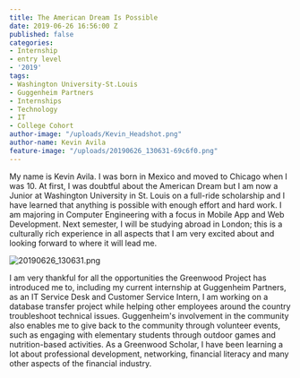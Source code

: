 ```yaml
---
title: The American Dream Is Possible
date: 2019-06-26 16:56:00 Z
published: false
categories:
- Internship
- entry level
- '2019'
tags:
- Washington University-St.Louis
- Guggenheim Partners
- Internships
- Technology
- IT
- College Cohort
author-image: "/uploads/Kevin_Headshot.png"
author-name: Kevin Avila
feature-image: "/uploads/20190626_130631-69c6f0.png"
---
```


My name is Kevin Avila. I was born in Mexico and moved to Chicago when I was 10. At first, I was doubtful about the American Dream but I am now a Junior at Washington University in St. Louis on a full-ride scholarship and I have learned that anything is possible with enough effort and hard work. I am majoring in Computer Engineering with a focus in Mobile App and Web Development.  Next semester, I will be studying abroad in London; this is a culturally rich experience in all aspects that I am very excited about and looking forward to where it will lead me.

![20190626_130631.png](/uploads/20190626_130631.png)

I am very thankful for all the opportunities the Greenwood Project has introduced me to, including my current internship at Guggenheim Partners, as an IT Service Desk and Customer Service Intern, I am working on a database transfer project while helping other employees around the country troubleshoot technical issues. Guggenheim's involvement in the community also enables me to give back to the community through volunteer events, such as engaging with elementary students through outdoor games and nutrition-based activities.
As a Greenwood Scholar, I have been learning a lot about professional development, networking, financial literacy and many other aspects of the financial industry.